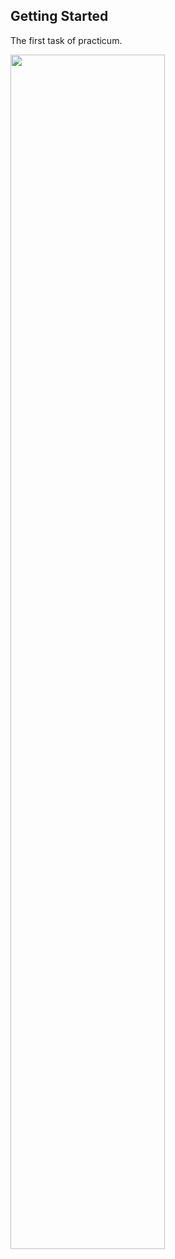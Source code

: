 ## Getting Started

The first task of practicum.

<img src="https://user-images.githubusercontent.com/81609259/214268399-476d19aa-0d3e-40a7-ac21-bcd0081873f1.png" width="70%">
